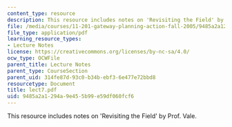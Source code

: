 ```yaml
---
content_type: resource
description: This resource includes notes on 'Revisiting the Field' by Prof. Vale.
file: /media/courses/11-201-gateway-planning-action-fall-2005/9485a2a1294a9e455b99e59df060fcf6_lect7.pdf
file_type: application/pdf
learning_resource_types:
- Lecture Notes
license: https://creativecommons.org/licenses/by-nc-sa/4.0/
ocw_type: OCWFile
parent_title: Lecture Notes
parent_type: CourseSection
parent_uid: 314fe87d-93c0-b34b-ebf3-6e477e72bbd8
resourcetype: Document
title: lect7.pdf
uid: 9485a2a1-294a-9e45-5b99-e59df060fcf6
---
```

This resource includes notes on 'Revisiting the Field' by Prof. Vale.